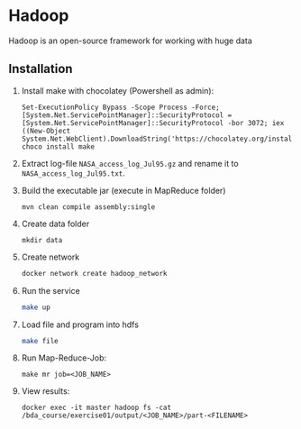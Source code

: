 # Hadoop
Hadoop is an open-source framework for working with huge data

## Installation

1. Install make with chocolatey (Powershell as admin):
   ```
   Set-ExecutionPolicy Bypass -Scope Process -Force; [System.Net.ServicePointManager]::SecurityProtocol = [System.Net.ServicePointManager]::SecurityProtocol -bor 3072; iex ((New-Object System.Net.WebClient).DownloadString('https://chocolatey.org/install.ps1'))
   choco install make
   ```

1. Extract log-file `NASA_access_log_Jul95.gz` and rename it to `NASA_access_log_Jul95.txt`.

1. Build the executable jar (execute in MapReduce folder)
   ```
   mvn clean compile assembly:single
   ```
   
1. Create data folder
   ```
   mkdir data
   ```

1. Create network
   ``` bash
   docker network create hadoop_network
   ```

1. Run the service
   ``` bash
   make up 
   ```

1. Load file and program into hdfs
   ``` bash
   make file
   ```

1. Run Map-Reduce-Job:
   ```
   make mr job=<JOB_NAME>
   ```

1. View results:
   ```
   docker exec -it master hadoop fs -cat /bda_course/exercise01/output/<JOB_NAME>/part-<FILENAME>
   ```
